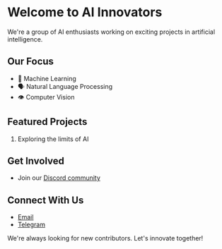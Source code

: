 # Welcome to AI Innovators

We're a group of AI enthusiasts working on exciting projects in artificial intelligence.

## Our Focus

- 🤖 Machine Learning
- 🗣️ Natural Language Processing
- 👁️ Computer Vision

## Featured Projects

1. Exploring the limits of AI

## Get Involved

- Join our [Discord community](https://discord.gg/pSXqMuq9)

## Connect With Us

- [Email](mailto:dexterdev8@proton.me)
- [Telegram](https://t.me/dexterdev8)

We're always looking for new contributors. Let's innovate together!
